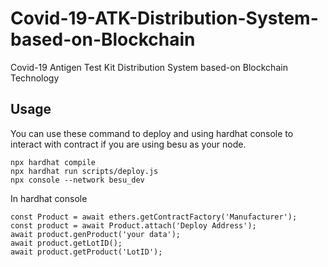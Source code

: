 # Covid-19-ATK-Distribution-System-based-on-Blockchain
Covid-19 Antigen Test Kit Distribution System based-on Blockchain Technology
## Usage
You can use these command to deploy and using hardhat console to interact with contract if you are using besu as your node.
```
npx hardhat compile
npx hardhat run scripts/deploy.js
npx console --network besu_dev
```
In hardhat console

```
const Product = await ethers.getContractFactory('Manufacturer');
const product = await Product.attach('Deploy Address');
await product.genProduct('your data');
await product.getLotID();
await product.getProduct('LotID');
```
